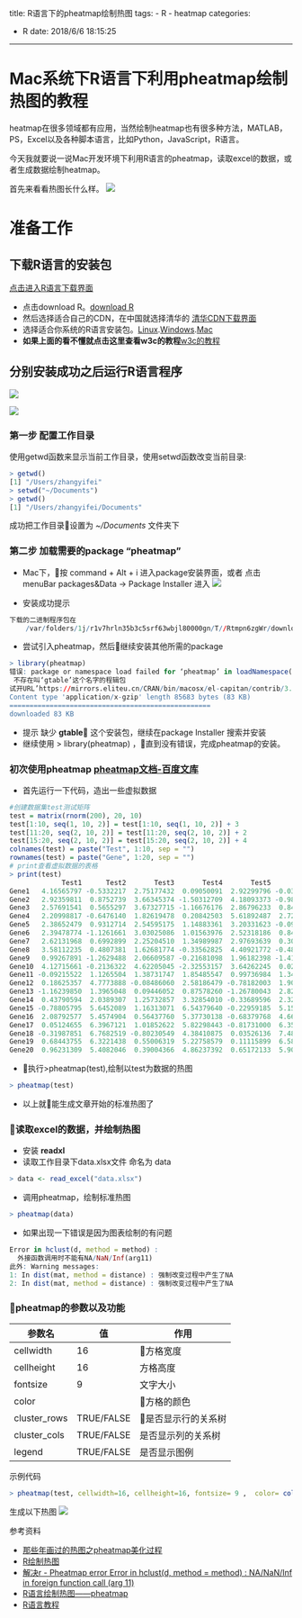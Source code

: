 title: R语言下的pheatmap绘制热图
tags:
	- R
	- heatmap
categories:
- R
date: 2018/6/6 18:15:25
---

# Mac系统下R语言下利用pheatmap绘制热图的教程

heatmap在很多领域都有应用，当然绘制heatmap也有很多种方法，MATLAB，PS，Excel以及各种脚本语言，比如Python，JavaScript，R语言。

今天我就要说一说Mac开发环境下利用R语言的pheatmap，读取excel的数据，或者生成数据绘制heatmap。

首先来看看热图长什么样。
![](/images/WX20180607-091902.png)

# 准备工作
## 下载R语言的安装包
[点击进入R语言下载界面](https://www.r-project.org)

- 点击download R。[download R](https://cran.r-project.org/mirrors.html)
- 然后选择适合自己的CDN，在中国就选择清华的 [清华CDN下载界面](https://mirrors.ustc.edu.cn/CRAN/)
- 选择适合你系统的R语言安装包。[Linux](https://mirrors.ustc.edu.cn/CRAN/bin/linux/).[Windows](https://mirrors.ustc.edu.cn/CRAN/bin/windows/).[Mac](https://mirrors.ustc.edu.cn/CRAN/bin/macosx/)
- **如果上面的看不懂就点击这里查看w3c的教程**[w3c的教程](https://www.w3cschool.cn/r/r_environment_setup.html)
<!--more-->
## 分别安装成功之后运行R语言程序
![](/images/WX20180607-092819.png)

![](/images/WX20180607-092920.png)
### 第一步 配置工作目录
使用getwd函数来显示当前工作目录，使用setwd函数改变当前目录:

```R
> getwd()
[1] "/Users/zhangyifei"
> setwd("~/Documents")
> getwd()
[1] "/Users/zhangyifei/Documents"
```
成功把工作目录设置为 *~/Documents* 文件夹下

### 第二步 加载需要的package “pheatmap”
- Mac下，按 command + Alt + i 进入package安装界面，或者 点击menuBar packages&Data -> Package Installer 进入
![](/images/WX20180607-093546.png)

- 安装成功提示
```R
下载的二进制程序包在
	/var/folders/1j/r1v7hrln35b3c5srf63wbjl80000gn/T//Rtmpn6zgWr/downloaded_packages里
```
- 尝试引入pheatmap，然后继续安装其他所需的package
```R
> library(pheatmap)
错误: package or namespace load failed for ‘pheatmap’ in loadNamespace(i, c(lib.loc, .libPaths()), versionCheck = vI[[i]]):
 不存在叫‘gtable’这个名字的程辑包
试开URL’https://mirrors.eliteu.cn/CRAN/bin/macosx/el-capitan/contrib/3.5/gtable_0.2.0.tgz'
Content type 'application/x-gzip' length 85683 bytes (83 KB)
==================================================
downloaded 83 KB
```
- 提示 缺少 **gtable** 这个安装包，继续在package Installer 搜索并安装
- 继续使用 > library(pheatmap) ，直到没有错误，完成pheatmap的安装。

### 初次使用pheatmap [pheatmap文档-百度文库](https://wenku.baidu.com/view/aa1f3b45336c1eb91a375d71.html)

- 首先运行一下代码，造出一些虚拟数据
```R
#创建数据集test测试矩阵  
test = matrix(rnorm(200), 20, 10)  
test[1:10, seq(1, 10, 2)] = test[1:10, seq(1, 10, 2)] + 3  
test[11:20, seq(2, 10, 2)] = test[11:20, seq(2, 10, 2)] + 2  
test[15:20, seq(2, 10, 2)] = test[15:20, seq(2, 10, 2)] + 4  
colnames(test) = paste("Test", 1:10, sep = "")  
rownames(test) = paste("Gene", 1:20, sep = "")
# print查看虚拟数据的表格
> print(test)
             Test1      Test2       Test3       Test4       Test5       Test6       Test7      Test8      Test9     Test10
Gene1   4.16565797 -0.5332217  2.75177432  0.09050091  2.92299796 -0.03065525  3.25369007  1.6498609  5.5140122 -0.6128477
Gene2   2.92359811  0.8752739  3.66345374 -1.50312709  4.18093373 -0.98068132  2.45325663 -0.2559521  2.6452355  0.9482075
Gene3   2.57691541  0.5655297  3.67327715 -1.16676176  2.86796233  0.84392770  1.58980797 -0.4452452  4.5591699 -0.3777792
Gene4   2.20998817 -0.6476140  1.82619478  0.20842503  5.61892487  2.72355157  2.62418152 -1.4968677  0.6739014 -0.5288066
Gene5   2.38652479  0.9312714  2.54595175  1.14883361  3.20331623 -0.09334568  3.07390285  0.3063662  3.1054117  1.2705683
Gene6   2.39478774 -1.1261661  3.03025086  1.01563976  2.52318186  0.84812055  3.27005713 -0.8367966  1.4205975 -0.1367932
Gene7   2.62131968  0.6992899  2.25204510  1.34989987  2.97693639  0.30943294  3.27633509  0.1267961  2.2810863 -1.2900047
Gene8   3.58112235  0.4807381  1.62681774 -0.33562825  4.40921772 -0.48509264  2.03981473 -1.2606898  3.6922420 -0.6446854
Gene9   0.99267891 -1.2629488  2.06609587 -0.21681098  1.96182398 -1.41969859  3.31023690  0.2180971  2.9437715 -0.3806902
Gene10  4.12715661 -0.2136322  4.62205045 -2.32553157  3.64262245  0.02360678  2.00265816  0.4206732  3.1467020  2.1769087
Gene11 -0.09215522  1.1265504  1.38731747  1.85485547  0.99736984  1.34063368  0.28087822  1.0977324 -1.0247692  2.8091086
Gene12  0.18625357  4.7773888 -0.08486060  2.58186479 -0.78182003  1.90266287  1.00209123  1.4110036  0.1093483  1.3953864
Gene13 -1.16239850  1.3965048  0.09446052  0.87578260 -1.26780043  2.82916652 -0.05420670  0.5785381  0.7610233  1.2991690
Gene14  0.43790594  2.0389307  1.25732857  3.32854010 -0.33689596  2.32263273  1.68448694  0.1837919  0.1148969  1.5774761
Gene15 -0.78805795  5.6452089  1.16313071  6.54379640 -0.22959185  5.15790036 -1.34789990  5.8514132 -0.9923669  5.2847863
Gene16  2.08792577  5.4574904  0.56437760  5.37730138 -0.68379768  4.66291839  0.52126695  6.1721846  0.5563628  7.0962682
Gene17  0.05124655  6.3967121  1.01852622  5.82298443 -0.81731000  6.35169540  0.01920213  6.0312737 -0.7635853  6.6401004
Gene18 -0.31987851  6.7682519 -0.80230549  4.38410875  0.03526136  7.48838461  1.57151778  6.5473611 -2.5019644  4.7268250
Gene19  0.68443755  6.3221438  0.55006319  5.22758579  0.11115899  6.58952720 -1.62195280  6.4833998 -0.5872461  5.5101095
Gene20  0.96231309  5.4082046  0.39004366  4.86237392  0.65172133  5.90754631  1.10989981  4.5998277 -0.3509650  5.4079388
```

- 执行>pheatmap(test),绘制以test为数据的热图
```R
> pheatmap(test)
```
- 以上就能生成文章开始的标准热图了

### 读取excel的数据，并绘制热图
- 安装 **readxl** 
- 读取工作目录下data.xlsx文件 命名为 data
```R
> data <- read_excel("data.xlsx")
```
- 调用pheatmap，绘制标准热图
```R
> pheatmap(data)
```

- 如果出现一下错误是因为图表绘制的有问题
```R
Error in hclust(d, method = method) : 
  外接函数调用时不能有NA/NaN/Inf(arg11)
此外: Warning messages:
1: In dist(mat, method = distance) : 强制改变过程中产生了NA
2: In dist(mat, method = distance) : 强制改变过程中产生了NA
```

### pheatmap的参数以及功能
|参数名|值|作用|
|-|-|-|
|cellwidth|16|方格宽度|
|cellheight|16|方格高度|
|fontsize|9|文字大小|
|color||方格的颜色|
|cluster_rows|TRUE/FALSE|是否显示行的关系树|
|cluster_cols|TRUE/FALSE|是否显示列的关系树|
|legend|TRUE/FALSE|是否显示图例|
示例代码
```R
> pheatmap(test, cellwidth=16, cellheight=16, fontsize= 9 ,  color= colorRampPalette(c("red","blue","orange"))(50), cluster_rows=FALSE,cluster_cols=FALSE)
```
生成以下热图
![](/images/WX20180607-100326.png)

参考资料
- [那些年画过的热图之pheatmap美化过程](http://www.shengxin.ren/article/107)
- [R绘制热图](https://blog.csdn.net/qazplm12_3/article/details/74516312)
- [解决r - Pheatmap error Error in hclust(d, method = method) : NA/NaN/Inf in foreign function call (arg 11)](http://www.itkeyword.com/doc/5292364481458865620/pheatmap-error-error-in-hclustd-method-method-na-nan-inf-in-foreign-funct)
- [R语言绘制热图——pheatmap](https://blog.csdn.net/sinat_38163598/article/details/72770404)
- [R语言教程](https://www.w3cschool.cn/r/r_basic_syntax.html)